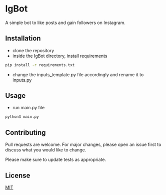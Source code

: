 
# IgBot
A simple bot to like posts and gain followers on Instagram.

## Installation
- clone the repository
- inside the IgBot directory, install requirements
```bash
pip install -r requirements.txt
```
- change the inputs_template.py file accordingly and rename it to inputs.py

## Usage
- run main.py file
```bash
python3 main.py
```

## Contributing

Pull requests are welcome. For major changes, please open an issue first
to discuss what you would like to change.

Please make sure to update tests as appropriate.

## License

[MIT](https://choosealicense.com/licenses/mit/)
